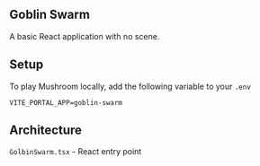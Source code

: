 ## Goblin Swarm

A basic React application with no scene.

## Setup

To play Mushroom locally, add the following variable to your `.env`

```
VITE_PORTAL_APP=goblin-swarm
```

## Architecture

`GolbinSwarm.tsx` - React entry point
